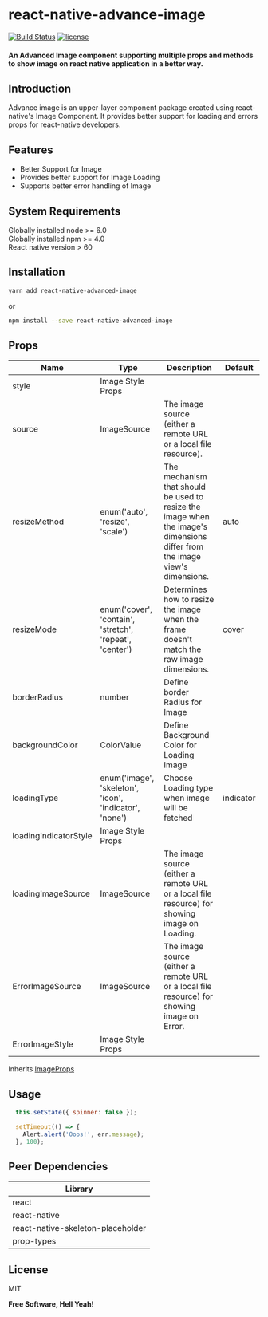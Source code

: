 # react-native-advance-image

[![Build Status](https://travis-ci.org/joemccann/dillinger.svg?branch=master)](https://travis-ci.org/joemccann/dillinger)        [![license](https://img.shields.io/github/license/joinspontaneous/react-native-loading-spinner-overlay.svg)](LICENSE)

#### An Advanced Image component supporting multiple props and methods to show image on react native application in a better way.

## Introduction
Advance image is an upper-layer component package created using react-native's Image Component. It provides better support for loading and errors props for react-native developers.

## Features
- Better Support for Image
- Provides better support for Image Loading
- Supports better error handling of Image

## System Requirements
Globally installed node >= 6.0  
Globally installed npm >= 4.0  
React native version > 60  

## Installation
```sh
yarn add react-native-advanced-image
```
or
```sh
npm install --save react-native-advanced-image
```
## Props
| Name | Type | Description | Default |
| ------ | ------ | ------ | ------ |
| style | Image Style Props |
| source | ImageSource | The image source (either a remote URL or a local file resource). | |
| resizeMethod | enum('auto', 'resize', 'scale') | The mechanism that should be used to resize the image when the image's dimensions differ from the image view's dimensions. | auto |
| resizeMode | enum('cover', 'contain', 'stretch', 'repeat', 'center') | Determines how to resize the image when the frame doesn't match the raw image dimensions. | cover |
| borderRadius | number | Define border Radius for Image | | 
| backgroundColor | ColorValue | Define Background Color for Loading Image | |
| loadingType |enum('image', 'skeleton', 'icon', 'indicator', 'none') | Choose Loading type when image will be fetched | indicator |
| loadingIndicatorStyle | Image Style Props |
| loadingImageSource | ImageSource | The image source (either a remote URL or a local file resource) for showing image on Loading. |
| ErrorImageSource | ImageSource | The image source (either a remote URL or a local file resource) for showing image on Error. | |
| ErrorImageStyle | Image Style Props |

Inherits [ImageProps](https://reactnative.dev/docs/image#props)

## Usage
 ```js
   this.setState({ spinner: false });

   setTimeout(() => {
     Alert.alert('Oops!', err.message);
   }, 100);
   ```

## Peer Dependencies
| Library |
| ------ |
| react |
| react-native
| react-native-skeleton-placeholder | 
| prop-types |


## License

MIT

**Free Software, Hell Yeah!**